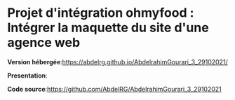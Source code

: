 # Projet d'intégration ohmyfood : Intégrer la maquette du site d'une agence web

**Version hébergée**:https://abdelrg.github.io/AbdelrahimGourari_3_29102021/

**Presentation**:

**Code source**:https://github.com/AbdelRG/AbdelrahimGourari_3_29102021
